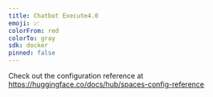 ```yaml
---
title: Chatbot Execute4.0
emoji: 📈
colorFrom: red
colorTo: gray
sdk: docker
pinned: false
---
```


Check out the configuration reference at https://huggingface.co/docs/hub/spaces-config-reference

